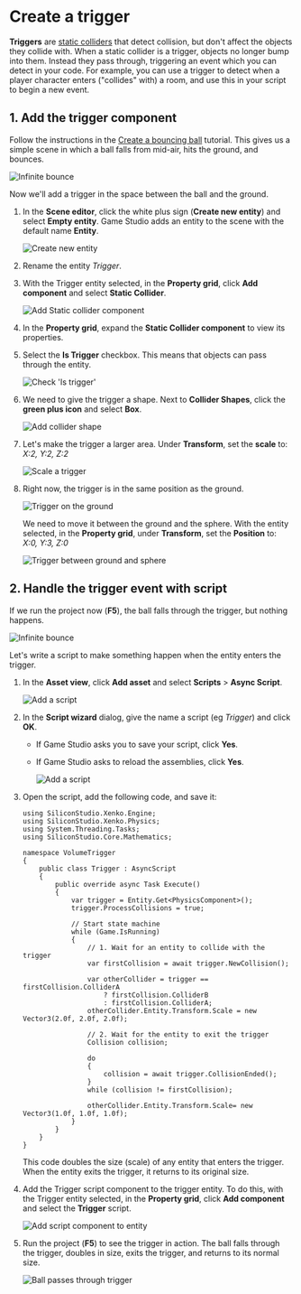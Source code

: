 # Create a trigger

<div class="doc-incomplete"/>

**Triggers** are [static colliders](static-colliders.md) that detect collision, but don't affect the objects they collide with.
When a static collider is a trigger, objects no longer bump into them.
Instead they pass through, triggering an event which you can detect in your code.
For example, you can use a trigger to detect when a player character enters ("collides" with) a room, and use this in your script to begin a new event.

## 1. Add the trigger component

Follow the instructions in the [Create a bouncing ball](create-a-bouncing-ball.md) tutorial.
This gives us a simple scene in which a ball falls from mid-air, hits the ground, and bounces.

![Infinite bounce](media/physics-tutorials-create-a-bouncing-ball-infinitely-bouncing-ball.gif)

Now we'll add a trigger in the space between the ball and the ground.

1. In the **Scene editor**, click the white plus sign (**Create new entity**) and select **Empty entity**.
Game Studio adds an entity to the scene with the default name **Entity**.

    ![Create new entity](media/physics-tutorials-create-a-trigger-add-new-entity.png)

2. Rename the entity _Trigger_.

3. With the Trigger entity selected, in the **Property grid**, click **Add component** and select **Static Collider**.

    ![Add Static collider component](media/physics-tutorials-create-a-bouncing-ball-add-collider-component.png)

4. In the **Property grid**, expand the **Static Collider component** to view its properties.

5. Select the **Is Trigger** checkbox. This means that objects can pass through the entity.

    ![Check 'Is trigger'](media/physics-tutorials-create-a-trigger-is-trigger-checkbox.png)

6. We need to give the trigger a shape. Next to **Collider Shapes**, click the **green plus icon** and select **Box**.

    ![Add collider shape](media/physics-tutorials-create-a-trigger-add-box-shape-to-a-trigger.png)

7. Let's make the trigger a larger area. Under **Transform**, set the **scale** to: _X:2, Y:2, Z:2_

    ![Scale a trigger](media/physics-tutorials-create-a-trigger-scale-trigger.png)

8. Right now, the trigger is in the same position as the ground.
    
    ![Trigger on the ground](media/physics-tutorials-create-a-trigger-trigger-on-the-ground.png)

    We need to move it between the ground and the sphere. 
    With the entity selected, in the **Property grid**, under **Transform**, set the **Position** to: _X:0, Y:3, Z:0_

    ![Trigger between ground and sphere](media/physics-tutorials-create-a-trigger-trigger-between-ground-and-sphere.png)

## 2. Handle the trigger event with script

If we run the project now (**F5**), the ball falls through the trigger, but nothing happens.

![Infinite bounce](media/physics-tutorials-create-a-bouncing-ball-infinitely-bouncing-ball.gif)

Let's write a script to make something happen when the entity enters the trigger.

1. In the **Asset view**, click **Add asset** and select **Scripts** > **Async Script**.

    ![Add a script](media/physics-tutorials-create-a-trigger-add-async-script.png)

2. In the **Script wizard** dialog, give the name a script (eg _Trigger_) and click **OK**.

    * If Game Studio asks you to save your script, click **Yes**. 
    * If Game Studio asks to reload the assemblies, click **Yes**.

        ![Add a script](media/physics-tutorials-create-a-trigger-reload-assemblies.png)

3. Open the script, add the following code, and save it:

    ```
    using SiliconStudio.Xenko.Engine;
    using SiliconStudio.Xenko.Physics;
    using System.Threading.Tasks;
    using SiliconStudio.Core.Mathematics;

    namespace VolumeTrigger
    {
        public class Trigger : AsyncScript
        {
            public override async Task Execute()
            {
                var trigger = Entity.Get<PhysicsComponent>();
                trigger.ProcessCollisions = true;

                // Start state machine
                while (Game.IsRunning)
                {
                    // 1. Wait for an entity to collide with the trigger
                    var firstCollision = await trigger.NewCollision();

                    var otherCollider = trigger == firstCollision.ColliderA
                        ? firstCollision.ColliderB
                        : firstCollision.ColliderA;
                    otherCollider.Entity.Transform.Scale = new Vector3(2.0f, 2.0f, 2.0f);

                    // 2. Wait for the entity to exit the trigger
                    Collision collision;

                    do
                    {
                        collision = await trigger.CollisionEnded();
                    }
                    while (collision != firstCollision);

                    otherCollider.Entity.Transform.Scale= new Vector3(1.0f, 1.0f, 1.0f);
                }
            }
        }
    }
    ```

    This code doubles the size (scale) of any entity that enters the trigger.
    When the entity exits the trigger, it returns to its original size.

4. Add the Trigger script component to the trigger entity. To do this, with the Trigger entity selected, in the **Property grid**, click **Add component** and select the **Trigger** script.

    ![Add script component to entity](media/physics-tutorials-create-a-trigger-add-script-component-to-entity.png)

5. Run the project (**F5**) to see the trigger in action. The ball falls through the trigger, doubles in size, exits the trigger, and returns to its normal size.

     ![Ball passes through trigger](media/physics-tutorials-create-a-trigger-ball-passes-trigger.gif)
